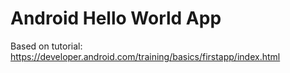# Android Hello World App

Based on tutorial:
https://developer.android.com/training/basics/firstapp/index.html
